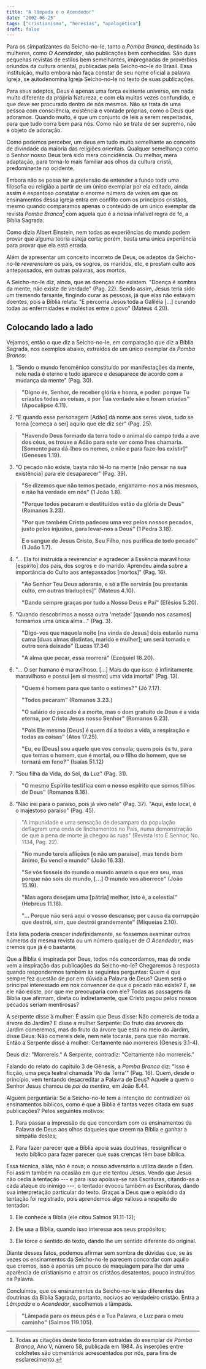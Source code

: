 ```yaml
---
title: "A lâmpada e o Acendedor"
date: "2002-06-25"
tags: ["cristianismo", "heresías", "apologética"]
draft: false
---
```


Para os simpatizantes da Seicho-no-Ie, tanto a _Pomba Branca_, destinada às mulheres, como _O Acendedor_, são publicações bem conhecidas. São duas pequenas revistas de estilos bem semelhantes, impregnadas de provérbios oriundos da cultura oriental, publicadas pela Seicho-no-Ie do Brasil. Essa instituição, muito embora não faça constar de seu nome oficial a palavra Igreja, se autodenomina Igreja Seicho-no-Ie no texto de suas publicações.

Para seus adeptos, Deus é apenas uma força existente universo, em nada muito diferente da própria Natureza, e com ela muitas vezes confundido, e que deve ser procurado dentro de nós mesmos. Não se trata de uma pessoa com consciência, existência e vontade próprias, como o Deus que adoramos. Quando muito, é que um conjunto de leis a serem respeitadas, para que tudo corra bem para nós. Como não se trata de ser supremo, não é objeto de adoração.

Como podemos perceber, um deus em tudo muito semelhante ao conceito de divindade da maioria das religiões orientais. Qualquer semelhança como o Senhor nosso Deus terá sido mera coincidência. Ou melhor, mera adaptação, para torná-lo mais familiar aos olhos da cultura cristã, predominante no ocidente.

Embora não se possa ter a pretensão de entender a fundo toda uma filosofia ou religião a partir de um único exemplar por ela editado, ainda assim é espantoso constatar o enorme número de vezes em que os ensinamentos dessa igreja entra em conflito com os princípios cristãos, mesmo quando comparamos apenas o conteúdo de um único exemplar da revista _Pomba Branca_[^1] com aquela que é a nossa infalível regra de fé, a Bíblia Sagrada.

Como dizia Albert Einstein, nem todas as experiências do mundo podem provar que alguma teoria esteja certa; porém, basta uma única experiência para provar que ela está errada.

Além de apresentar um conceito incorreto de Deus, os adeptos da Seicho-no-Ie
_reverenciam_ os pais, os sogros, os maridos, etc, e prestam culto aos antepassados, em outras palavras, aos mortos.

A Seicho-no-Ie diz, ainda, que as doenças não existem. "Doença é sombra da mente, não existe de verdade" (Pag. 22). Sendo assim, Jesus teria sido um tremendo farsante, fingindo curar as pessoas, já que elas não estavam doentes, pois a Bíblia relata: "E percorria Jesus toda a Galiléia [...] curando todas as enfermidades e moléstias entre o povo" (Mateus 4.20).

## Colocando lado a lado

Vejamos, então o que diz a Seicho-no-Ie, em comparação que diz a Bíblia Sagrada, nos exemplos abaixo, extraídos de um único exemplar da _Pomba Branca_:

1. "Sendo o mundo fenomênico constituído por manifestações da mente, nele nada é eterno e tudo aparece e desaparece de acordo com a mudança da mente" (Pag. 30).

>**"Digno és, Senhor, de receber glória e honra, e poder: porque Tu criastes todas as coisas, e por Tua vontade são e foram criadas" (Apocalipse 4.11).**

2. "E quando esse personagem [Adão] dá nome aos seres vivos, tudo se torna [começa a ser] aquilo que ele diz ser" (Pag. 25).

>**"Havendo Deus formado da terra todo o animal do campo toda a ave dos céus, os trouxe a Adão para este ver como lhes chamaria. [Somente para dá-lhes os nomes, e não e para faze-los existir]" (Geneses 1.19).**

3. "O pecado não existe, basta não tê-lo na mente [não pensar na sua existência] para ele desaparecer" (Pag. 39).

>**"Se dizemos que não temos pecado, enganamo-nos a nós mesmos, e não há verdade em nós" (1 João 1.8).**
>
>**"Porque todos pecaram e destituídos estão da glória de Deus" (Romanos 3.23).**
>
>**"Por que também Cristo padeceu uma vez pelos nossos pecados, justo pelos injustos, para levar-nos a Deus" (1 Pedra 3.18).**
>
>**Ε o sangue de Jesus Cristo, Seu Filho, nos purifica de todo pecado" (1 João 1.7).**

4. "… Ela foi instruída a reverenciar e agradecer à Essência maravilhosa [espírito] dos pais, dos sogros e do marido. Aprendeu ainda sobre a importância do Culto aos antepassados [mortos]" (Pag. 16).

>**"Ao Senhor Teu Deus adorarás, e só a Ele servirás [ou prestarás culto, em outras traduções]" (Mateus 4.10).**
>
>**"Dando sempre graças por tudo a Nosso Deus e Pai" (Efésios 5.20).**

5. "Quando descobrimos a nossa outra 'metade' [quando nos casamos] formamos uma única alma..." (Pag. 3).

>**"Digo-vos que naquela noite [na vinda de Jesus] dois estarão numa cama [duas almas distintas, marido e mulher]; um será tomado e outro será deixado" (Lucas 17.34)**
>
>**"A alma que pecar, essa morrerá" (Ezequiel 18.20).**

6. "… O ser humano é maravilhoso. [...] Mais do que isso: é infinitamente maravilhoso e possui [em si mesmo] uma vida imortal" (Pag. 13).

>**"Quem é homem para que tanto o estimes?" (Jó 7.17).**
>
>**"Todos pecaram" (Romanos 3.23.)**
>
>**"O salário do pecado é a morte, mas o dom gratuito de Deus é a vida eterna, por Cristo Jesus nosso Senhor" (Romanos 6.23).**
>
>**"Pois Ele mesmo [Deus] é quem dá a todos a vida, a respiração e todas as coisas" (Atos 17.25).**
>
>**"Eu, eu [Deus] sou aquele que vos consola; quem pois és tu, para que temas o homem, que é mortal, ou o filho do homem, que se tornará em feno?" (Isaías 51.12)**

7. "Sou filha da Vida, do Sol, da Luz" (Pag. 31).

> **"O mesmo Espírito testifica com o nosso espírito que somos filhos de Deus" (Romanos 8.16).**

8. "Não irei para o paraíso, pois já vivo nele" (Pag. 37). "Aqui, este local, é o majestoso paraíso" (Pag. 45).

>"A impunidade e uma sensação de desamparo da população deflagram uma onda de linchamentos no País, numa demonstração de que a pena de morte já chegou às ruas" (Revista Isto É Senhor, No. 1134, Pag. 22).

>**"No mundo tereis aflições [e não um paraíso], mas tende bom ânimo, Eu venci o mundo" (João 16.33).**
>
>**"Se vós fosseis do mundo o mundo amaria o que era seu, mas porque não sois do mundo, […] O mundo vos aborrece" (João 15.19).**
>
>**"Mas agora desejam uma [pátria] melhor, isto é, a celestial" (Hebreus 11.16).**
>
>**"... Porque não será aqui o vosso descanso; por causa da corrupção que destrói, sim, que destrói grandemente" (Miqueias 2.10).**

Esta lista poderia crescer indefinidamente, se fossemos examinar outros números da mesma revista ou um número qualquer de _O Acendedor_, mas cremos que já é o bastante.

Que a Bíblia é inspirada por Deus, todos nós concordamos, mas de onde vem a inspiração das publicações da Seicho-no-Ie? Chegaremos à resposta quando respondermos também às seguintes perguntas: Quem é que sempre fez questão de por em dúvida a Palavra de Deus? Quem será o principal interessado em nos convencer de que o pecado não existe? E, se ele não existe, por que me preocuparia com ele? Todas as passagens da Bíblia que afirmam, direta ou indiretamente, que Cristo pagou pelos nossos pecados seriam mentirosas?

A serpente disse à mulher: É assim que Deus disse: Não comereis de toda a árvore
do Jardim? E disse a mulher Serpente: Do fruto das árvores do Jardim comeremos,
mas do fruto da árvore que está no meio do Jardim, disse Deus: Não comereis dele,
nem nele tocarás, para que não morrais. Então a Serpente disse à mulher:
Certamente não morrereis (Genesis 3.1-4).

Deus diz: "Morrereis." A Serpente, contradiz: "Certamente não morrereis."

Falando do relato do capitulo 3 de Gênesis, a _Pomba Branca_ diz: "Isso é ficção, uma peça teatral chamada 'Pó da Terra'" (Pag. 16). Quem, desde o princípio, vem tentando desacreditar a Palavra de Deus? Aquele a quem o Senhor Jesus chamou de _pai da mentira_, em João 8.44.

Alguém perguntaria: Se a Seicho-no-Ie tem a intenção de contradizer os
ensinamentos bíblicos, como é que a Bíblia é tantas vezes citada em suas publicações? Pelos seguintes motivos:

1. Para passar a impressão de que concordam com os ensinamentos da Palavra de Deus aos olhos daqueles que creem na Bíblia e ganhar a simpatia destes;

2. Para fazer parecer que a Bíblia apoia suas doutrinas, ressignificar o texto bíblico para fazer parecer que suas crenças têm base bíblica.

Essa técnica, aliás, não é nova; o nosso adversário a utiliza desde o Éden. Foi assim também na ocasião em que ele tentou Jesus. Vendo que Jesus não cedia à tentação --- e para isso apoiava-se nas Escrituras, citando-as a cada ataque do inimigo ---, o tentador evocou também as Escrituras, dando sua interpretação particular do texto. Graças a Deus que o episódio da tentação foi registrado, pois aprendemos algo valioso a respeito do tentador:

1. Ele conhece a Bíblia (ele citou Salmos 91.11-12);

2. Ele usa a Bíblia, quando isso interessa aos seus propósitos;

3. Ele torce o sentido do texto, dando lhe um sentido diferente do original.

Diante desses fatos, podemos afirmar sem sombra de dúvidas que, se às vezes os ensinamentos da Seicho-no-Ie parecem concordar com aquilo que cremos, isso é apenas um pouco de maquiagem para lhe dar uma aparência de cristianismo e atrair os cristãos desatentos, pouco instruídos na Palavra.

Concluímos, que os ensinamentos da Seicho-no-Ie são diferentes das doutrinas da Bíblia Sagrada, portanto, nocivos ao verdadeiro cristão. Entra a _Lâmpada_ e o _Acendedor_, escolhemos a lâmpada.

>**"Lâmpada para os meus pés é a Tua Palavra, e Luz para o meu caminho" (Salmos 119.105).**

[^1]: Todas as citações deste texto foram extraídas do exemplar de _Pomba Branca_, Ano V, número 58, publicada em 1984. As inserções entre colchetes são comentários acrescentados por nós, para fins de esclarecimento.